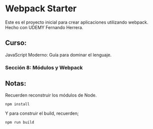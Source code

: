 # Webpack Starter

Este es el proyecto inicial para crear aplicaciones utilizando webpack.
Hecho con UDEMY Fernando Herrera.

## Curso:
JavaScript Moderno: Guía para dominar el lenguaje.

### Sección 8: Módulos y Webpack



## Notas:
Recuerden reconstruir los módulos de Node.
```
npm install
```
Y para construir el build, recuerden;
```
npm run build
```

